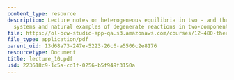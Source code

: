 ```yaml
---
content_type: resource
description: Lecture notes on heterogeneous equilibria in two - and three-component
  systems and natural examples of degenerate reactions in two-component systems.
file: https://ol-ocw-studio-app-qa.s3.amazonaws.com/courses/12-480-thermodynamics-for-geoscientists-fall-2006/223618c91c5acd1f0256b5f949f3150a_lecture_10.pdf
file_type: application/pdf
parent_uid: 13d68a73-247e-5223-26c6-a5506c2e8176
resourcetype: Document
title: lecture_10.pdf
uid: 223618c9-1c5a-cd1f-0256-b5f949f3150a
---
```


